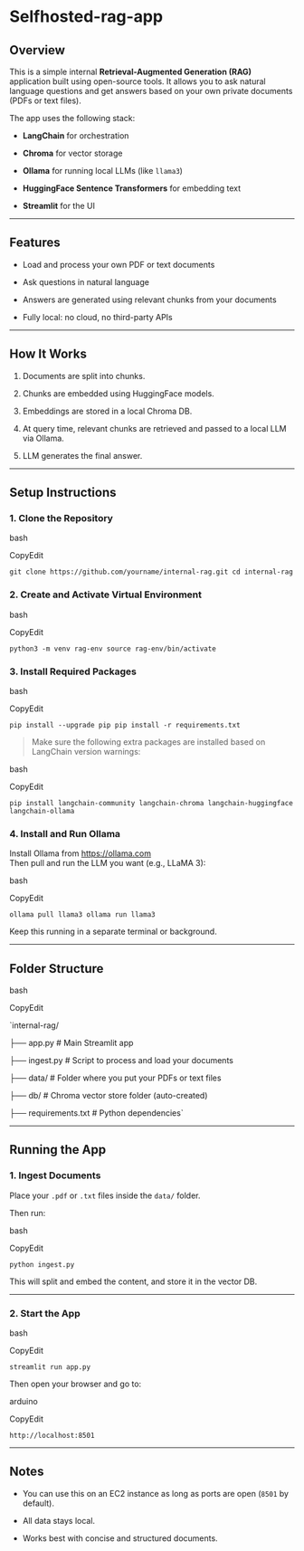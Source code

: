 # Selfhosted-rag-app
Overview
--------

This is a simple internal **Retrieval-Augmented Generation (RAG)** application built using open-source tools. It allows you to ask natural language questions and get answers based on your own private documents (PDFs or text files).

The app uses the following stack:

-   **LangChain** for orchestration

-   **Chroma** for vector storage

-   **Ollama** for running local LLMs (like `llama3`)

-   **HuggingFace Sentence Transformers** for embedding text

-   **Streamlit** for the UI

* * * * *

Features
--------

-   Load and process your own PDF or text documents

-   Ask questions in natural language

-   Answers are generated using relevant chunks from your documents

-   Fully local: no cloud, no third-party APIs

* * * * *

How It Works
------------

1.  Documents are split into chunks.

2.  Chunks are embedded using HuggingFace models.

3.  Embeddings are stored in a local Chroma DB.

4.  At query time, relevant chunks are retrieved and passed to a local LLM via Ollama.

5.  LLM generates the final answer.

* * * * *

Setup Instructions
------------------

### 1\. Clone the Repository

bash

CopyEdit

`git clone https://github.com/yourname/internal-rag.git
cd internal-rag`

### 2\. Create and Activate Virtual Environment

bash

CopyEdit

`python3 -m venv rag-env
source rag-env/bin/activate`

### 3\. Install Required Packages

bash

CopyEdit

`pip install --upgrade pip
pip install -r requirements.txt`

> Make sure the following extra packages are installed based on LangChain version warnings:

bash

CopyEdit

`pip install langchain-community langchain-chroma langchain-huggingface langchain-ollama`

### 4\. Install and Run Ollama

Install Ollama from <https://ollama.com>\
Then pull and run the LLM you want (e.g., LLaMA 3):

bash

CopyEdit

`ollama pull llama3
ollama run llama3`

Keep this running in a separate terminal or background.

* * * * *

Folder Structure
----------------

bash

CopyEdit

`internal-rag/

├── app.py               # Main Streamlit app

├── ingest.py            # Script to process and load your documents

├── data/                # Folder where you put your PDFs or text files

├── db/                  # Chroma vector store folder (auto-created)

├── requirements.txt     # Python dependencies`

* * * * *

Running the App
---------------

### 1\. Ingest Documents

Place your `.pdf` or `.txt` files inside the `data/` folder.

Then run:

bash

CopyEdit

`python ingest.py`

This will split and embed the content, and store it in the vector DB.

* * * * *

### 2\. Start the App

bash

CopyEdit

`streamlit run app.py`

Then open your browser and go to:

arduino

CopyEdit

`http://localhost:8501`

* * * * *

Notes
-----

-   You can use this on an EC2 instance as long as ports are open (`8501` by default).

-   All data stays local.

-   Works best with concise and structured documents.
